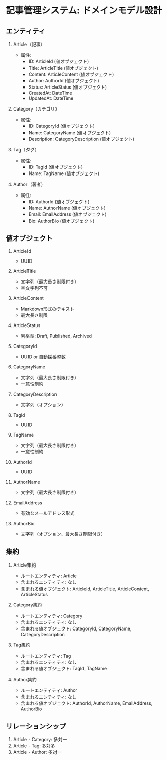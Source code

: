 # 記事管理システム: ドメインモデル設計

## エンティティ

1. Article（記事）
   - 属性:
     - ID: ArticleId (値オブジェクト)
     - Title: ArticleTitle (値オブジェクト)
     - Content: ArticleContent (値オブジェクト)
     - Author: AuthorId (値オブジェクト)
     - Status: ArticleStatus (値オブジェクト)
     - CreatedAt: DateTime
     - UpdatedAt: DateTime

2. Category（カテゴリ）
   - 属性:
     - ID: CategoryId (値オブジェクト)
     - Name: CategoryName (値オブジェクト)
     - Description: CategoryDescription (値オブジェクト)

3. Tag（タグ）
   - 属性:
     - ID: TagId (値オブジェクト)
     - Name: TagName (値オブジェクト)

4. Author（著者）
   - 属性:
     - ID: AuthorId (値オブジェクト)
     - Name: AuthorName (値オブジェクト)
     - Email: EmailAddress (値オブジェクト)
     - Bio: AuthorBio (値オブジェクト)

## 値オブジェクト

1. ArticleId
   - UUID

2. ArticleTitle
   - 文字列（最大長さ制限付き）
   - 空文字列不可

3. ArticleContent
   - Markdown形式のテキスト
   - 最大長さ制限

4. ArticleStatus
   - 列挙型: Draft, Published, Archived

5. CategoryId
   - UUID or 自動採番整数

6. CategoryName
   - 文字列（最大長さ制限付き）
   - 一意性制約

7. CategoryDescription
   - 文字列（オプション）

8. TagId
   - UUID

9. TagName
   - 文字列（最大長さ制限付き）
   - 一意性制約

10. AuthorId
    - UUID

11. AuthorName
    - 文字列（最大長さ制限付き）

12. EmailAddress
    - 有効なメールアドレス形式

13. AuthorBio
    - 文字列（オプション、最大長さ制限付き）

## 集約

1. Article集約
   - ルートエンティティ: Article
   - 含まれるエンティティ: なし
   - 含まれる値オブジェクト: ArticleId, ArticleTitle, ArticleContent, ArticleStatus

2. Category集約
   - ルートエンティティ: Category
   - 含まれるエンティティ: なし
   - 含まれる値オブジェクト: CategoryId, CategoryName, CategoryDescription

3. Tag集約
   - ルートエンティティ: Tag
   - 含まれるエンティティ: なし
   - 含まれる値オブジェクト: TagId, TagName

4. Author集約
   - ルートエンティティ: Author
   - 含まれるエンティティ: なし
   - 含まれる値オブジェクト: AuthorId, AuthorName, EmailAddress, AuthorBio

## リレーションシップ

1. Article - Category: 多対一
2. Article - Tag: 多対多
3. Article - Author: 多対一

